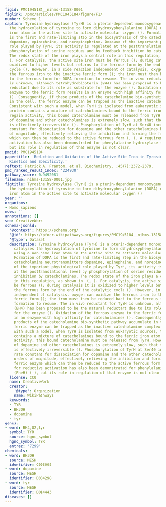 ```yaml
---
figid: PMC1945184__nihms-13158-0001
figlink: /pmc/articles/PMC1945184/figure/F1/
number: Scheme 1
caption: Tyrosine hydroxylase (TyrH) is a pterin-dependent monooxygenase that catalyzes
  the hydroxylation of tyrosine to form dihydroxyphenylalanine (DOPA) using a non-heme
  iron atom in the active site to activate molecular oxygen (). Formation of DOPA
  is the first and rate-limiting step in the biosynthesis of the catecholamine neurotransmitters
  dopamine, epinephrine, and norepinephrine. Because of the important physiological
  role played by TyrH, its activity is regulated at the posttranslational level by
  phosphorylation of serine residues and by feedback inhibition by catecholamines.
  The redox state of the iron plays a central role in this regulation, as shown in  (,
  ). For catalysis, the active site iron must be ferrous (); during catalysis it is
  oxidized to higher levels but returns to the ferrous form by the end of the catalytic
  cycle (). However, in a side reaction independent of catalysis, oxygen can oxidize
  the ferrous iron to the inactive ferric form (); the iron must then be reduced back
  to the ferrous form for DOPA formation to resume. The in vivo reductant for TyrH
  is unknown, although tetrahydrobiopterin (BH4) has been proposed to be the natural
  reductant due to its role as substrate for the enzyme (). Oxidation of the ferrous
  enzyme to the ferric form results in an enzyme with high affinity for catecholamines
  (). Consequently, if these products of the catecholamine bio-synthetic pathway accumulate
  in the cell, the ferric enzyme can be trapped as the inactive catecholamine complex.
  Consistent with such a model, when TyrH is isolated from eukaryotic sources, the
  protein contains a mixture of catecholamines bound to the ferric iron atom (). To
  regain activity, this bound catecholamine must be released from TyrH. However, dissociation
  of dopamine and other catecholamines is extremely slow, such that the inhibition
  is effectively irreversible (). Phosphorylation of TyrH at Ser40 increases the rate
  constant for dissociation for dopamine and the other catecholamines by 3 orders
  of magnitude, effectively relieving the inhibition and forming the free ferric enzyme
  which can then be reduced to the active ferrous form (, ). A requirement for reductive
  activation has also been demonstrated for phenylalanine hydroxylase (PheH) (-),
  but its role in regulation of that enzyme is not clear.
pmcid: PMC1945184
papertitle: 'Reduction and Oxidation of the Active Site Iron in Tyrosine Hydroxylase:
  Kinetics and Specificity.'
reftext: Patrick A. Frantom, et al. Biochemistry. ;45(7):2372-2379.
pmc_ranked_result_index: '224930'
pathway_score: 0.9492081
filename: nihms-13158-0001.jpg
figtitle: Tyrosine hydroxylase (TyrH) is a pterin-dependent monooxygenase that catalyzes
  the hydroxylation of tyrosine to form dihydroxyphenylalanine (DOPA) using a non-heme
  iron atom in the active site to activate molecular oxygen ()
year: ''
organisms:
- Homo sapiens
ndex: ''
annotations: []
seo: CreativeWork
schema-jsonld:
  '@context': https://schema.org/
  '@id': https://pfocr.wikipathways.org/figures/PMC1945184__nihms-13158-0001.html
  '@type': Dataset
  description: Tyrosine hydroxylase (TyrH) is a pterin-dependent monooxygenase that
    catalyzes the hydroxylation of tyrosine to form dihydroxyphenylalanine (DOPA)
    using a non-heme iron atom in the active site to activate molecular oxygen ().
    Formation of DOPA is the first and rate-limiting step in the biosynthesis of the
    catecholamine neurotransmitters dopamine, epinephrine, and norepinephrine. Because
    of the important physiological role played by TyrH, its activity is regulated
    at the posttranslational level by phosphorylation of serine residues and by feedback
    inhibition by catecholamines. The redox state of the iron plays a central role
    in this regulation, as shown in  (, ). For catalysis, the active site iron must
    be ferrous (); during catalysis it is oxidized to higher levels but returns to
    the ferrous form by the end of the catalytic cycle (). However, in a side reaction
    independent of catalysis, oxygen can oxidize the ferrous iron to the inactive
    ferric form (); the iron must then be reduced back to the ferrous form for DOPA
    formation to resume. The in vivo reductant for TyrH is unknown, although tetrahydrobiopterin
    (BH4) has been proposed to be the natural reductant due to its role as substrate
    for the enzyme (). Oxidation of the ferrous enzyme to the ferric form results
    in an enzyme with high affinity for catecholamines (). Consequently, if these
    products of the catecholamine bio-synthetic pathway accumulate in the cell, the
    ferric enzyme can be trapped as the inactive catecholamine complex. Consistent
    with such a model, when TyrH is isolated from eukaryotic sources, the protein
    contains a mixture of catecholamines bound to the ferric iron atom (). To regain
    activity, this bound catecholamine must be released from TyrH. However, dissociation
    of dopamine and other catecholamines is extremely slow, such that the inhibition
    is effectively irreversible (). Phosphorylation of TyrH at Ser40 increases the
    rate constant for dissociation for dopamine and the other catecholamines by 3
    orders of magnitude, effectively relieving the inhibition and forming the free
    ferric enzyme which can then be reduced to the active ferrous form (, ). A requirement
    for reductive activation has also been demonstrated for phenylalanine hydroxylase
    (PheH) (-), but its role in regulation of that enzyme is not clear.
  license: CC0
  name: CreativeWork
  creator:
    '@type': Organization
    name: WikiPathways
  keywords:
  - TYR
  - BH3OH
  - dopamine
  - tyr
genes:
- word: ВН4,О2,tyr
  symbol: TYR
  source: hgnc_symbol
  hgnc_symbol: TYR
  entrez: '7299'
chemicals:
- word: BH3OH
  source: MESH
  identifier: C006008
- word: dopamine
  source: MESH
  identifier: D004298
- word: tyr
  source: MESH
  identifier: D014443
diseases: []
---
```

